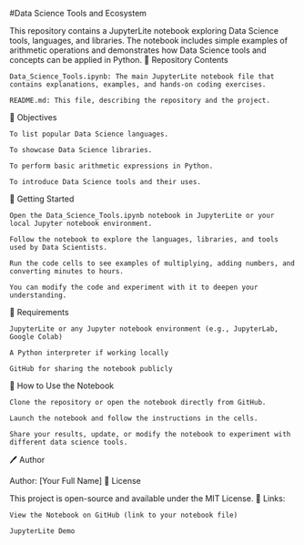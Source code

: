 #Data Science Tools and Ecosystem

This repository contains a JupyterLite notebook exploring Data Science tools, languages, and libraries. The notebook includes simple examples of arithmetic operations and demonstrates how Data Science tools and concepts can be applied in Python.
📂 Repository Contents

    Data_Science_Tools.ipynb: The main JupyterLite notebook file that contains explanations, examples, and hands-on coding exercises.

    README.md: This file, describing the repository and the project.

📝 Objectives

    To list popular Data Science languages.

    To showcase Data Science libraries.

    To perform basic arithmetic expressions in Python.

    To introduce Data Science tools and their uses.

🚀 Getting Started

    Open the Data_Science_Tools.ipynb notebook in JupyterLite or your local Jupyter notebook environment.

    Follow the notebook to explore the languages, libraries, and tools used by Data Scientists.

    Run the code cells to see examples of multiplying, adding numbers, and converting minutes to hours.

    You can modify the code and experiment with it to deepen your understanding.

🔧 Requirements

    JupyterLite or any Jupyter notebook environment (e.g., JupyterLab, Google Colab)

    A Python interpreter if working locally

    GitHub for sharing the notebook publicly

📖 How to Use the Notebook

    Clone the repository or open the notebook directly from GitHub.

    Launch the notebook and follow the instructions in the cells.

    Share your results, update, or modify the notebook to experiment with different data science tools.

🖊 Author

Author: [Your Full Name]
📢 License

This project is open-source and available under the MIT License.
🔗 Links:

    View the Notebook on GitHub (link to your notebook file)

    JupyterLite Demo

